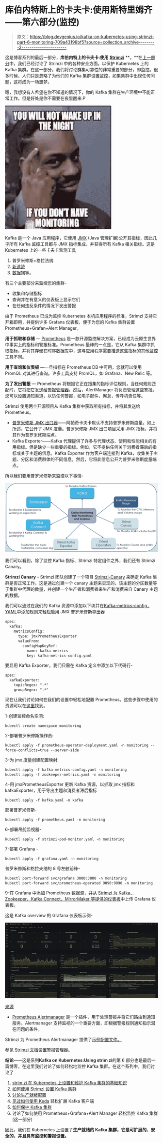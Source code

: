 # 库伯内特斯上的卡夫卡:使用斯特里姆齐——第六部分(监控)

> 原文：<https://blog.devgenius.io/kafka-on-kubernetes-using-strimzi-part-6-monitoring-709a43198bf5?source=collection_archive---------2----------------------->

这是博客系列的最后一部分，**库伯内特上的卡夫卡:使用** [**Strimzi**](https://strimzi.io/) **。**在[上一部分](https://medium.com/@singh.amarendra/kafka-on-kubernetes-using-strimzi-part-5-security-fc878178cd04)中，我们已经讨论了 Strimzi 中的各种安全方面，以保护 Kubernetes 上的 Kafka 集群。在这一部分，我们将讨论群集可靠性的非常重要的部分，即监控。很多时候，人们只是忽略了为他们的 Kafka 集群设置监控，如果集群中出现任何问题，这将成为一场噩梦。

嗯，我想没有人希望在你不知道的情况下，你的 Kafka 集群在生产环境中不能正常工作。但是好处是你不需要在夜里醒来:P

![](img/f50b1015379a7cb52899371689958ba2.png)

Kafka 是一个 Java 应用程序，它使用 [JMX](https://www.oracle.com/technical-resources/articles/javase/jmx.html) (Java 管理扩展)公开其指标，因此几乎所有 Kafka 监控工具都与 JMX 指标集成，并获得所有 Kafka 相关指标。这是 Kubernetes 上的一些卡夫卡监测工具

1.  普罗米修斯+格拉法纳
2.  [新遗迹](https://docs.newrelic.com/docs/infrastructure/host-integrations/host-integrations-list/kafka/kafka-integration/)
3.  [数据狗](https://www.datadoghq.com/blog/monitor-kafka-with-datadog/)等。

有三个主要部分来监控您的集群-

*   收集和存储指标
*   查询并在有意义的仪表板上显示它们
*   在任何违反条件的情况下发出警报

由于 Prometheus 已成为监控 Kubernetes 本机应用程序的标准，Strimzi 支持它开箱即用，并提供许多 Grafana 仪表板，便于为您的 Kafka 集群设置 Prometheus+Grafan+Alert Manager。

**用于抓取和存储** — [Prometheus](https://prometheus.io/) 是一款开源监控解决方案，已经成为云原生世界中事实上的指标和警报标准。Prometheus 最棒的一点是，它从 Kafka 集群中抓取指标，并将其存储在时序数据库中，这与应用程序需要推送这些指标的其他监控工具不同。

**用于查询和仪表板** —一旦指标在 Prometheus DB 中可用，您就可以使用 PromQL 对其进行查询。许多工具支持 PromQL，如 Grafana、New Relic 等。

**为了发出警报** — Prometheus 将根据它正在搜集的指标评估规则，当任何规则匹配时，它将把它发送给[警报管理器](https://prometheus.io/docs/alerting/alertmanager/)。然后，AlertManager 将负责管理这些警报。您可以设置通知渠道，以防任何警报，如电子邮件，懈怠，传呼机责任等。

Strimzi 使用两个开源项目从 Kafka 集群中获取所有指标，并将其发送给 Prometheus。

*   [普罗米修斯 JMX 出口器](https://github.com/prometheus/jmx_exporter)——阿帕奇卡夫卡默认不支持普罗米修斯度量。如上所述，它公开了 JMX 度量。普罗米修斯 JMX 出口项目采用 JMX 指标，并将其作为普罗米修斯端点。
*   Kafka Exporter——Kafka 代理提供了许多与代理状态、使用和性能相关的有用指标。但是缺少一些重要的指标。例如，它不提供任何关于消费者滞后的指标或关于主题的信息。Kafka Exporter 作为客户端连接到 Kafka，收集关于主题、分区和消费群体的不同信息。然后，它将此信息公开为普罗米修斯度量端点。

所以我们要用普罗米修斯来监控以下事情-

![](img/91bf0a57eb4b466d6a678cab7a3f2316.png)

我们可以看到，除了监控 Kafka 指标、Strimzi 特定组件之外，我们还有 Strimzi Canary。

**Strimzi Canary** - Strimzi 团队创建了一个项目 [Strimzi-Canary](https://github.com/strimzi/strimzi-canary) 来确定 Kafka 集群是否正常工作。这是通过创建一个 canary 主题来实现的，该主题的分区数量等于集群中代理的数量，并创建一个生产者和消费者来生产和消费来自 Canary 主题的数据。

我们可以通过在我们的 Kafka 资源中添加以下块并在[Kafka-metrics-config . YAML](https://github.com/AmarendraSingh88/kafka-on-kubernetes/blob/main/kafka-demo/demo3-monitoring/kafka-metrics-config.yaml)中添加规则来轻松启用 JMX 普罗米修斯导出器

```
spec:
  kafka:
    metricsConfig:
      type: jmxPrometheusExporter
      valueFrom:
        configMapKeyRef:
          name: kafka-metrics
          key: kafka-metrics-config.yaml
```

要启用 Kafka Exporter，我们只需在 Kafka 定义中添加以下代码行-

```
spec:
  kafkaExporter:
    topicRegex: ".*"
    groupRegex: ".*"
```

现在让我们讨论如何在我们的设置中轻松地配置 Prometheus。这些步骤中使用的资源可以在[这里](https://github.com/AmarendraSingh88/kafka-on-kubernetes/tree/main/kafka-demo/demo3-monitoring)找到。

1-创建监控命名空间:

```
kubectl create namespace monitoring
```

2-部署普罗米修斯操作员:

```
kubectl apply -f prometheus-operator-deployment.yaml -n monitoring --force-conflicts=true --server-side
```

3-为 jmx 度量创建配置映射:

```
kubectl apply -f kafka-metrics-config.yaml -n monitoring
kubectl apply -f zookeeper-metrics.yaml -n monitoring
```

4-用 jmxPrometheusExporter 更新 Kafka 资源，以抓取 jmx 指标和 kafkaExporter，用于导出主题和消费者滞后指标

```
kubectl apply -f kafka.yaml -n kafka
```

部署普罗米修斯-

```
kubectl apply -f prometheus.yaml -n monitoring
```

6-部署吊舱监视器-

```
kubectl apply -f strimzi-pod-monitor.yaml -n monitoring
```

7-部署 Grafana -

```
kubectl apply -f grafana.yaml -n monitoring
```

普罗米修斯和格拉夫纳的 8 号左舷前锋-

```
kubectl port-forward svc/grafana 3000:3000 -n monitoring
kubectl port-forward svc/prometheus-operated 9090:9090 -n monitoring
```

9-在 Grafana 中添加 Prometheus 数据源，并从 [Strimzi 为 Kafka、Zookeeper、Kafka Connect、MirrorMaker 等提供的仪表板](https://github.com/strimzi/strimzi-kafka-operator/tree/0.28.0/examples/metrics/grafana-dashboards)中上传 Grafana 仪表板。

这是 Kafka overview 的 Grafana 仪表板示例-

![](img/b0f79dee18ebb08649a0503b7c05241e.png)

[来源](https://grafana.com/blog/2021/07/26/get-comprehensive-monitoring-for-your-apache-kafka-ecosystem-instances-quickly-with-grafana-cloud/)

*   [Prometheus Alertmanager](https://prometheus.io/docs/alerting/alertmanager/) 是一个插件，用于处理警报并将它们路由到通知服务。Alertmanager 支持监视的一个重要方面，即根据警报规则通知指示潜在问题的条件。

Strimzi 为 Prometheus Alertmanager 提供了[示例配置文件。](https://strimzi.io/docs/operators/0.21.1/full/deploying.html#ref-metrics-config-files-str)

参见 [Strimzi 文档](https://strimzi.io/docs/operators/0.21.1/full/deploying.html#assembly-metrics-prometheus-alertmanager-str)设置警报管理器。

**结论**——这是系列**Kafka on Kubernetes:Using strim zi**的第 6 部分也是最后一篇博客，在这里我们讨论了如何轻松地监控 Kafka 集群。在这个系列中，我们讨论了

1.  [strim zi 在 Kubernetes 上设置和维护 Kafka 集群的基础知识](https://medium.com/@singh.amarendra/kafka-on-kubernetes-using-strimzi-part-1-83d74564135e)
2.  [如何使用 Strimzi 设置 Kafka 集群](https://medium.com/@singh.amarendra/kafka-on-kubernetes-using-strimzi-part-2-71a8ba8e9605)
3.  [讨论生产就绪配置](https://medium.com/@singh.amarendra/kafka-on-kubernetes-using-strimzi-part-3-configuration-options-f8aa027e9ba0)
4.  [见过如何使用 Keda](https://medium.com/@singh.amarendra/kafka-on-kubernetes-using-strimzi-part-4-scalability-59da50575fec) 轻松扩展 Kafka 客户端
5.  [如何保护 Kafka 集群](https://medium.com/@singh.amarendra/kafka-on-kubernetes-using-strimzi-part-5-security-fc878178cd04)
6.  讨论了如何使用 Prometheus+Grafana+Alert Manager 轻松监控 Kafka 集群(这一部分)

因此，我们在 Kubernetes 上设置了**生产就绪的 Kafka 集群，它是可扩展的、安全的，并且具有监控和警报设置。**